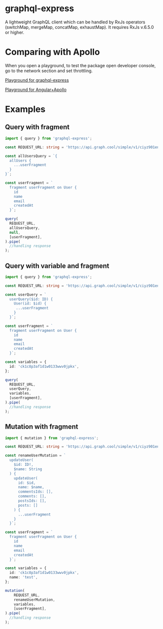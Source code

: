 # graphql-express
A lightweight GraphQL client which can be handled by RxJs operators (switchMap, mergeMap, concatMap, exhaustMap). It requires RxJs v.6.5.0 or higher.

# Comparing with Apollo

When you open a playground, to test the package open developer console, go to the network section and set throttling.

[Playground for graphql-express](https://stackblitz.com/edit/rxjs-j5yshn "Playground for graphql-express")

[Playground for Angular+Apollo](https://stackblitz.com/edit/simple-apollo-angular-example-qebxsp "Playground for Angular+Apollo")

# Examples

## Query with fragment

```typescript
import { query } from 'graphql-express';

const REQUEST_URL: string = 'https://api.graph.cool/simple/v1/ciyz901en4j590185wkmexyex';

const allUsersQuery = `{
  allUsers {
    ...userFragment
  }
}`;

const userFragment = `
  fragment userFragment on User {
    id
    name
    email
    createdAt
  }`;

query(
  REQUEST_URL,
  allUsersQuery,
  null,
  [userFragment],
).pipe(
  //handling response
);
```

## Query with variable and fragment

```typescript
import { query } from 'graphql-express';

const REQUEST_URL: string = 'https://api.graph.cool/simple/v1/ciyz901en4j590185wkmexyex';

const userQuery = `
  userQuery($id: ID) {
    User(id: $id) {
     ...userFragment
    }
  }`;

const userFragment = `
  fragment userFragment on User {
    id
    name
    email
    createdAt
  }`;

const variables = {
  id: 'ck1c8p3af1d1w0133wwv0jpkx',
};

query(
  REQUEST_URL,
  userQuery,
  variables,
  [userFragment],
).pipe(
  //handling response
);
```

## Mutation with fragment

```typescript
import { mutation } from 'graphql-express';

const REQUEST_URL: string = 'https://api.graph.cool/simple/v1/ciyz901en4j590185wkmexyex';

const renameUserMutation = `
  updateUser(
    $id: ID!,
    $name: String
  ) {
    updateUser(
      id: $id,
      name: $name,
      commentsIds: [],
      comments: [],
      postsIds: [],
      posts: []
    ) {
      ...userFragment
    }
  }`;

const userFragment = `
  fragment userFragment on User {
    id
    name
    email
    createdAt
  }`;

const variables = {
  id: 'ck1c8p3af1d1w0133wwv0jpkx',
  name: 'test',
};

mutation(
    REQUEST_URL,
    renameUserMutation,
    variables,
    [userFragment],
).pipe(
  //handling response
);
```
